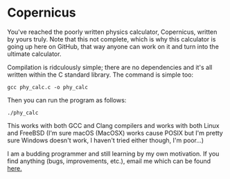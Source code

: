 # Copernicus

You've reached the poorly written physics calculator, Copernicus, written by yours truly. Note that this not complete, which is why this calculator is going up here on GitHub, that way anyone can work on it and turn into the ultimate calculator.

Compilation is ridculously simple; there are no dependencies and it's all written within the C standard library. The command is simple too:

`gcc phy_calc.c -o phy_calc`

Then you can run the program as follows:

`./phy_calc`

This works with both GCC and Clang compilers and works with both Linux and FreeBSD (I'm sure macOS (MacOSX) works cause POSIX but I'm pretty sure Windows doesn't work, I haven't tried either though, I'm poor...)

I am a budding programmer and still learning by my own motivation. If you find anything (bugs, improvements, etc.), email me which can be found [here.](https://github.com/wymillerlinux)
